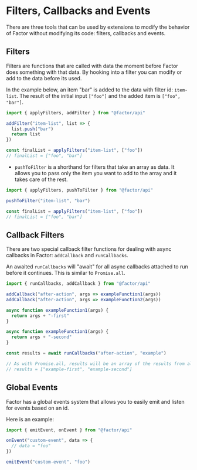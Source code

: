 # Filters, Callbacks and Events

There are three tools that can be used by extensions to modify the behavior of Factor without modifying its code: filters, callbacks and events.

## Filters

Filters are functions that are called with data the moment before Factor does something with that data. By hooking into a filter you can modify or add to the data before its used.

In the example below, an item "bar" is added to the data with filter id: `item-list`. The result of the initial input `["foo"]` and the added item is `["foo", "bar"]`.

```javascript
import { applyFilters, addFilter } from "@factor/api"

addFilter("item-list", list => {
  list.push("bar")
  return list
})

const finalList = applyFilters("item-list", ["foo"])
// finalList = ["foo", "bar"]
```

- `pushToFilter` is a shorthand for filters that take an array as data. It allows you to pass only the item you want to add to the array and it takes care of the rest.

```javascript
import { applyFilters, pushToFilter } from "@factor/api"

pushToFilter("item-list", "bar")

const finalList = applyFilters("item-list", ["foo"])
// finalList = ["foo", "bar"]
```

## Callback Filters

There are two special callback filter functions for dealing with async callbacks in Factor: `addCallback` and `runCallbacks`.

An awaited `runCallbacks` will "await" for all async callbacks attached to run before it continues. This is similar to `Promise.all`.

```javascript
import { runCallbacks, addCallback } from "@factor/api"

addCallback("after-action", args => exampleFunction1(args))
addCallback("after-action", args => exampleFunction2(args))

async function exampleFunction1(args) {
  return args + "-first"
}

async function exampleFunction1(args) {
  return args + "-second"
}

const results = await runCallbacks("after-action", "example")

// As with Promise.all, results will be an array of the results from all attached callbacks\
// results = ["example-first", "example-second"]
```

## Global Events

Factor has a global events system that allows you to easily emit and listen for events based on an id.

Here is an example:

```js
import { emitEvent, onEvent } from "@factor/api"

onEvent("custom-event", data => {
  // data = "foo"
})

emitEvent("custom-event", "foo")
```
